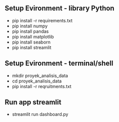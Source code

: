 ## Setup Evironment - library Python
- pip install -r requirements.txt
- pip install numpy
- pip install pandas
- pip install matplotlib
- pip install seaborn
- pip install streamlit
  
## Setup Evironment - terminal/shell
- mkdir proyek_analisis_data
- cd proyek_analisis_data
- pip install -r reqruitments.txt

## Run app streamlit
- streamlit run dashboard.py 
